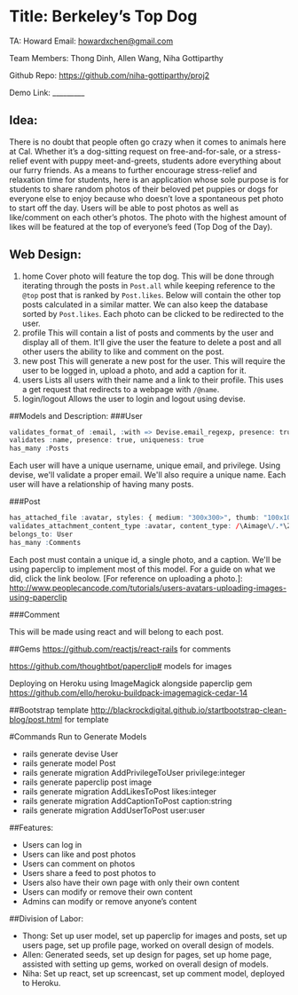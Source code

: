 # Title: Berkeley’s Top Dog
TA: Howard
Email: howardxchen@gmail.com

Team Members: Thong Dinh, Allen Wang, Niha Gottiparthy

Github Repo: https://github.com/niha-gottiparthy/proj2

Demo Link: _________

## Idea: 

There is no doubt that people often go crazy when it comes to animals here at Cal. Whether it’s a dog-sitting request on free-and-for-sale, or a stress-relief event with puppy meet-and-greets, students adore everything about our furry friends. As a means to further encourage stress-relief and relaxation time for students, here is an application whose sole purpose is for students to share random photos of their beloved pet puppies or dogs for everyone else to enjoy because who doesn’t love a spontaneous pet photo to start off the day. Users will be able to post photos as well as like/comment on each other’s photos. The photo with the highest amount of likes will be featured at the top of everyone’s feed (Top Dog of the Day).

## Web Design:
1. home
 Cover photo will feature the top dog. This will be done through iterating through the posts in ```Post.all``` while keeping reference to the ```@top``` post that is ranked by ```Post.likes```. Below will contain the other top posts calculated in a similar matter. We can also keep the database sorted by ```Post.likes```. Each photo can be clicked to be redirected to the user. 
2. profile
 This will contain a list of posts and comments by the user and display all of them. It'll give the user the feature to delete a post and all other users the ability to like and comment on the post.
3. new post
 This will generate a new post for the user. This will require the user to be logged in, upload a photo, and add a caption for it.
2. users
 Lists all users with their name and a link to their profile. This uses a get request that redirects to a webpage with ```/@name```.
3. login/logout
 Allows the user to login and logout using devise. 

##Models and Description:
###User
```r
validates_format_of :email, :with => Devise.email_regexp, presence: true, uniqueness: true
validates :name, presence: true, uniqueness: true
has_many :Posts
```
Each user will have a unique username, unique email, and privilege. Using devise, we'll validate a proper email. We'll also require a unique name. Each user will have a relationship of having many posts.

###Post
```r
has_attached_file :avatar, styles: { medium: "300x300>", thumb: "100x100>" }, default_url: "/images/:style/missing.png"
validates_attachment_content_type :avatar, content_type: /\Aimage\/.*\Z/ 
belongs_to: User
has_many :Comments
```

Each post must contain a unique id, a single photo, and a caption. We'll be using paperclip to implement most of this model. For a guide on what we did, click the link beolow.
[For reference on uploading a photo.]: http://www.peoplecancode.com/tutorials/users-avatars-uploading-images-using-paperclip

###Comment

This will be made using react and will belong to each post. 
  
##Gems
https://github.com/reactjs/react-rails for comments

https://github.com/thoughtbot/paperclip# models for images

Deploying on Heroku using ImageMagick alongside paperclip gem
https://github.com/ello/heroku-buildpack-imagemagick-cedar-14

##Bootstrap template
http://blackrockdigital.github.io/startbootstrap-clean-blog/post.html for template

#Commands Run to Generate Models
  * rails generate devise User
  * rails generate model Post
  * rails generate migration AddPrivilegeToUser privilege:integer
  * rails generate paperclip post image
  * rails generate migration AddLikesToPost likes:integer
  * rails generate migration AddCaptionToPost caption:string
  * rails generate migration AddUserToPost user:user

##Features:
  * Users can log in
  * Users can like and post photos
  * Users can comment on photos
  * Users share a feed to post photos to
  * Users also have their own page with only their own content
  * Users can modify or remove their own content
  * Admins can modify or remove anyone’s content

##Division of Labor:
  * Thong: Set up user model, set up paperclip for images and posts, set up users page, set up profile page, worked on overall design of models. 
  * Allen: Generated seeds, set up design for pages, set up home page, assisted with setting up gems, worked on overall design of models.
  * Niha: Set up react, set up screencast, set up comment model, deployed to Heroku. 

